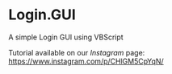 # Login.GUI
A simple Login GUI using VBScript

Tutorial available on our *Instagram* page: https://www.instagram.com/p/CHlGM5CpYqN/
